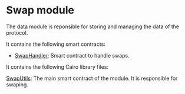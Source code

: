 # Swap module

The data module is reponsible for storing and managing the data of the protocol.

It contains the following smart contracts:

- [SwapHandler](https://github.com/keep-starknet-strange/gojo/blob/main/src/swap/swap_handler): Smart contract to handle swaps.

It contains the following Cairo library files:

[SwapUtils](https://github.com/keep-starknet-strange/gojo/blob/main/src/swap/swap_utils.cairo): The main smart contract of the module. It is responsible for swaping.